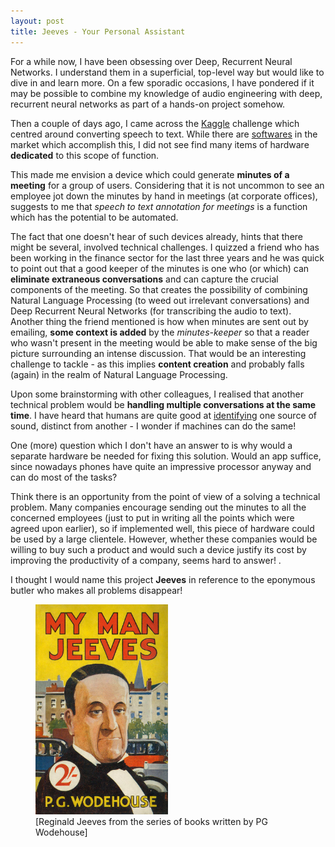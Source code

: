 ```yaml
---
layout: post
title: Jeeves - Your Personal Assistant
---
```


For a while now, I have been obsessing over Deep, Recurrent Neural Networks. I understand them in a superficial, top-level way but would like to dive in and learn more. On a few sporadic occasions, I have pondered if it may be possible to combine my knowledge of audio engineering with deep, recurrent neural networks as part of a hands-on project somehow.

Then a couple of days ago, I came across the [Kaggle](https://www.kaggle.com/c/tensorflow-speech-recognition-challenge) challenge which centred around converting speech to text. While there are [softwares](https://en.wikipedia.org/wiki/Transcription_(software)) in the market which accomplish this, I did not see find many items of hardware **dedicated** to this scope of function. 

This made me envision a device which could generate **minutes of a meeting** for a group of users. Considering that it is not uncommon to see an employee jot down the minutes by hand in meetings (at corporate offices), suggests to me that *speech to text annotation for meetings* is a function which has the potential to be automated.

The fact that one doesn't hear of such devices already, hints that there might be several, involved technical challenges. I quizzed a friend who has been working in the finance sector for the last three years and he was quick to point out that a good keeper of the minutes is one who (or which) can **eliminate extraneous conversations** and can capture the crucial components of the meeting. So that creates the possibility of combining Natural Language Processing (to weed out irrelevant conversations) and Deep Recurrent Neural Networks (for transcribing the audio to text). Another thing the friend mentioned is how when minutes are sent out by emailing, **some context is added** by the *minutes-keeper* so that a reader who wasn't present in the meeting would be able to make sense of the big picture surrounding an intense discussion. That would be an interesting challenge to tackle - as this implies **content creation** and probably falls (again) in the realm of Natural Language Processing.

Upon some brainstorming with other colleagues, I realised that another technical problem would be **handling multiple conversations at the same time**. I have heard that humans are quite good at [identifying](https://en.wikipedia.org/wiki/Cocktail_party_effect) one source of sound, distinct from another - I wonder if machines can do the same!

One (more) question which I don't have an answer to is why would a separate hardware be needed for fixing this solution. Would an app suffice, since nowadays phones have quite an impressive processor anyway and can do most of the tasks?

Think there is an opportunity from the point of view of a solving a technical problem. Many companies encourage sending out the minutes to all the concerned employees (just to put in writing all the points which were agreed upon earlier), so if implemented well, this piece of hardware could be used by a large clientele. However, whether these companies would be willing to buy such a product and would such a device justify its cost by improving the productivity of a company, seems hard to answer! .

I thought I would name this project **Jeeves** in reference to the eponymous butler who makes all problems disappear!

<p><figure><a href="https://en.wikipedia.org/wiki/Jeeves"><img src="../images/2017-12-30/jeeves2.jpg" width="50%" height="50%" alt=""/></a><figcaption>[Reginald Jeeves from the series of books written by PG Wodehouse]</figcaption></figure></p>






  
